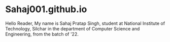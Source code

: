 # Sahaj001.github.io
Hello Reader, 
    My name is Sahaj Pratap Singh, student at National Institute of Technology, Silchar in the department of Computer Science and Engineering, from the batch of '22.
